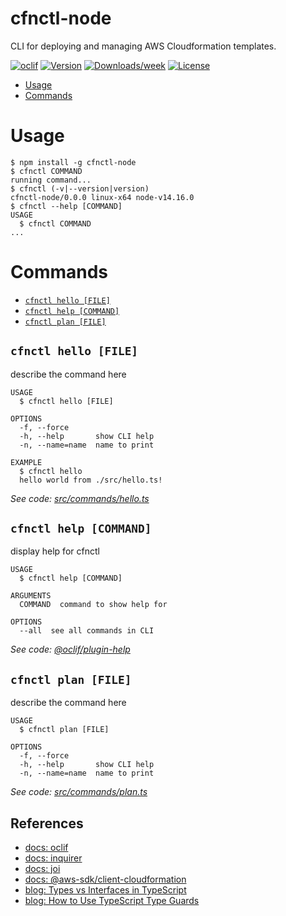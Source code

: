 cfnctl-node
===========

CLI for deploying and managing AWS Cloudformation templates.

[![oclif](https://img.shields.io/badge/cli-oclif-brightgreen.svg)](https://oclif.io)
[![Version](https://img.shields.io/npm/v/cfnctl-node.svg)](https://npmjs.org/package/cfnctl-node)
[![Downloads/week](https://img.shields.io/npm/dw/cfnctl-node.svg)](https://npmjs.org/package/cfnctl-node)
[![License](https://img.shields.io/npm/l/cfnctl-node.svg)](https://github.com/ncronquist/cfnctl-node/blob/master/package.json)

<!-- toc -->
* [Usage](#usage)
* [Commands](#commands)
<!-- tocstop -->
# Usage
<!-- usage -->
```sh-session
$ npm install -g cfnctl-node
$ cfnctl COMMAND
running command...
$ cfnctl (-v|--version|version)
cfnctl-node/0.0.0 linux-x64 node-v14.16.0
$ cfnctl --help [COMMAND]
USAGE
  $ cfnctl COMMAND
...
```
<!-- usagestop -->
# Commands
<!-- commands -->
* [`cfnctl hello [FILE]`](#cfnctl-hello-file)
* [`cfnctl help [COMMAND]`](#cfnctl-help-command)
* [`cfnctl plan [FILE]`](#cfnctl-plan-file)

## `cfnctl hello [FILE]`

describe the command here

```
USAGE
  $ cfnctl hello [FILE]

OPTIONS
  -f, --force
  -h, --help       show CLI help
  -n, --name=name  name to print

EXAMPLE
  $ cfnctl hello
  hello world from ./src/hello.ts!
```

_See code: [src/commands/hello.ts](https://github.com/ncronquist/cfnctl-node/blob/v0.0.0/src/commands/hello.ts)_

## `cfnctl help [COMMAND]`

display help for cfnctl

```
USAGE
  $ cfnctl help [COMMAND]

ARGUMENTS
  COMMAND  command to show help for

OPTIONS
  --all  see all commands in CLI
```

_See code: [@oclif/plugin-help](https://github.com/oclif/plugin-help/blob/v3.2.2/src/commands/help.ts)_

## `cfnctl plan [FILE]`

describe the command here

```
USAGE
  $ cfnctl plan [FILE]

OPTIONS
  -f, --force
  -h, --help       show CLI help
  -n, --name=name  name to print
```

_See code: [src/commands/plan.ts](https://github.com/ncronquist/cfnctl-node/blob/v0.0.0/src/commands/plan.ts)_
<!-- commandsstop -->

## References

- [docs: oclif][docs-oclif]
- [docs: inquirer][docs-inquirer]
- [docs: joi][docs-joi]
- [docs: @aws-sdk/client-cloudformation][docs-cfn]
- [blog: Types vs Interfaces in TypeScript][blog-types-vs-interfaces]
- [blog: How to Use TypeScript Type Guards][blog-type-guards]


[docs-oclif]: https://oclif.io/docs/commands
[docs-inquirer]: https://github.com/SBoudrias/Inquirer.js
[docs-joi]: https://joi.dev/api/?v=17.4.0
[docs-cfn]: https://docs.aws.amazon.com/AWSJavaScriptSDK/v3/latest/clients/client-cloudformation/index.html
[blog-types-vs-interfaces]: https://blog.logrocket.com/types-vs-interfaces-in-typescript/
[blog-type-guards]: https://rangle.io/blog/how-to-use-typescript-type-guards/
